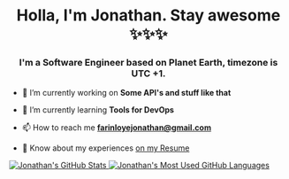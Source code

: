 <h1 align="center">Holla, I'm Jonathan. Stay awesome ✨✨✨</h1>
<h3 align="center">I'm a Software Engineer based on Planet Earth, timezone is UTC +1.</h3>

- 🔭 I’m currently working on **Some API's and stuff like that**

- 🌱 I’m currently learning **Tools for DevOps**

- 📫 How to reach me **farinloyejonathan@gmail.com**

- 📄 Know about my experiences [on my Resume](https://docs.google.com/document/d/e/2PACX-1vRys5zamseAh-18i2YmTOmer1xQBO7-ihpm58cuhtafSEuwGlcSZwiahaxcosSrMw0vQIxho_yUbOfa/pub)

<a href="https://github.com/anuraghazra/github-readme-stats">
  <img align="top" src="https://github-readme-stats.vercel.app/api?username=i-jonathan&hide=contribs&count_private=true&theme=dracula&show_icons=true" alt="Jonathan's GitHub Stats" />
</a>

<a href="https://github.com/anuraghazra/github-readme-stats">
  <img align="top" src="https://github-readme-stats.vercel.app/api/top-langs/?username=i-jonathan&count_private=true&theme=dracula&layout=compact&show_icons=true&hide=css" alt="Jonathan's Most Used GitHub Languages" />
</a>
